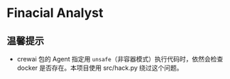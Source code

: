 # Finacial Analyst

## 温馨提示
- crewai 包的 Agent 指定用 `unsafe`（非容器模式）执行代码时，依然会检查 docker 是否存在。本项目使用 src/hack.py 绕过这个问题。
